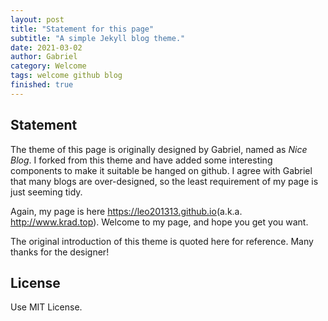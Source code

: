```yaml
---
layout: post
title: "Statement for this page"
subtitle: "A simple Jekyll blog theme."
date: 2021-03-02
author: Gabriel
category: Welcome
tags: welcome github blog
finished: true
---
```


## Statement

The theme of this page is originally designed by Gabriel, named as _Nice Blog_. I forked from this theme and have added some interesting components to make it suitable be hanged on github. I agree with Gabriel that many blogs are over-designed, so the least requirement of my page is just seeming tidy. 

Again, my page is here <https://leo201313.github.io>(a.k.a. <http://www.krad.top>). Welcome to my page, and hope you get you want.

The original introduction of this theme is quoted here for reference. Many thanks for the designer!

## License

Use MIT License.
